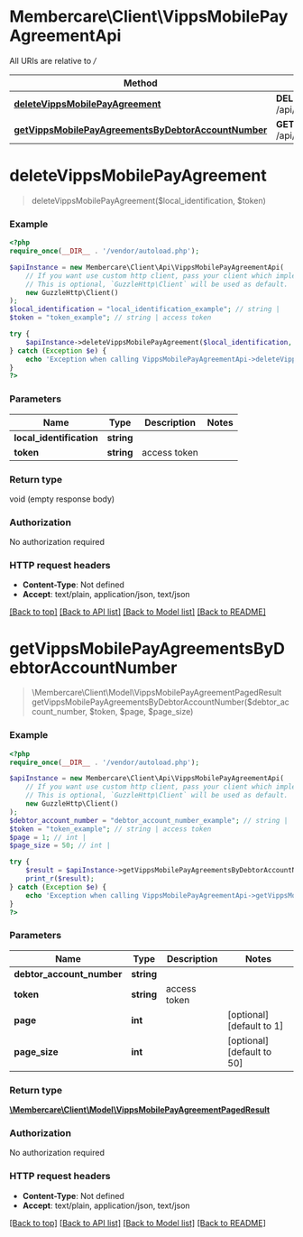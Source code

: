 # Membercare\Client\VippsMobilePayAgreementApi

All URIs are relative to */*

Method | HTTP request | Description
------------- | ------------- | -------------
[**deleteVippsMobilePayAgreement**](VippsMobilePayAgreementApi.md#deletevippsmobilepayagreement) | **DELETE** /api/v1/vippsmobilepayagreements/{localIdentification} | 
[**getVippsMobilePayAgreementsByDebtorAccountNumber**](VippsMobilePayAgreementApi.md#getvippsmobilepayagreementsbydebtoraccountnumber) | **GET** /api/v1/vippsmobilepayagreements/{debtorAccountNumber} | 

# **deleteVippsMobilePayAgreement**
> deleteVippsMobilePayAgreement($local_identification, $token)



### Example
```php
<?php
require_once(__DIR__ . '/vendor/autoload.php');

$apiInstance = new Membercare\Client\Api\VippsMobilePayAgreementApi(
    // If you want use custom http client, pass your client which implements `GuzzleHttp\ClientInterface`.
    // This is optional, `GuzzleHttp\Client` will be used as default.
    new GuzzleHttp\Client()
);
$local_identification = "local_identification_example"; // string | 
$token = "token_example"; // string | access token

try {
    $apiInstance->deleteVippsMobilePayAgreement($local_identification, $token);
} catch (Exception $e) {
    echo 'Exception when calling VippsMobilePayAgreementApi->deleteVippsMobilePayAgreement: ', $e->getMessage(), PHP_EOL;
}
?>
```

### Parameters

Name | Type | Description  | Notes
------------- | ------------- | ------------- | -------------
 **local_identification** | **string**|  |
 **token** | **string**| access token |

### Return type

void (empty response body)

### Authorization

No authorization required

### HTTP request headers

 - **Content-Type**: Not defined
 - **Accept**: text/plain, application/json, text/json

[[Back to top]](#) [[Back to API list]](../../README.md#documentation-for-api-endpoints) [[Back to Model list]](../../README.md#documentation-for-models) [[Back to README]](../../README.md)

# **getVippsMobilePayAgreementsByDebtorAccountNumber**
> \Membercare\Client\Model\VippsMobilePayAgreementPagedResult getVippsMobilePayAgreementsByDebtorAccountNumber($debtor_account_number, $token, $page, $page_size)



### Example
```php
<?php
require_once(__DIR__ . '/vendor/autoload.php');

$apiInstance = new Membercare\Client\Api\VippsMobilePayAgreementApi(
    // If you want use custom http client, pass your client which implements `GuzzleHttp\ClientInterface`.
    // This is optional, `GuzzleHttp\Client` will be used as default.
    new GuzzleHttp\Client()
);
$debtor_account_number = "debtor_account_number_example"; // string | 
$token = "token_example"; // string | access token
$page = 1; // int | 
$page_size = 50; // int | 

try {
    $result = $apiInstance->getVippsMobilePayAgreementsByDebtorAccountNumber($debtor_account_number, $token, $page, $page_size);
    print_r($result);
} catch (Exception $e) {
    echo 'Exception when calling VippsMobilePayAgreementApi->getVippsMobilePayAgreementsByDebtorAccountNumber: ', $e->getMessage(), PHP_EOL;
}
?>
```

### Parameters

Name | Type | Description  | Notes
------------- | ------------- | ------------- | -------------
 **debtor_account_number** | **string**|  |
 **token** | **string**| access token |
 **page** | **int**|  | [optional] [default to 1]
 **page_size** | **int**|  | [optional] [default to 50]

### Return type

[**\Membercare\Client\Model\VippsMobilePayAgreementPagedResult**](../Model/VippsMobilePayAgreementPagedResult.md)

### Authorization

No authorization required

### HTTP request headers

 - **Content-Type**: Not defined
 - **Accept**: text/plain, application/json, text/json

[[Back to top]](#) [[Back to API list]](../../README.md#documentation-for-api-endpoints) [[Back to Model list]](../../README.md#documentation-for-models) [[Back to README]](../../README.md)

